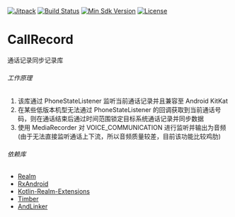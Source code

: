 
[![Jitpack](https://jitpack.io/v/CListery/CallRecord.svg)](https://jitpack.io/#CListery/CallRecord)
[![Build Status](https://travis-ci.org/CListery/CallRecord.svg?branch=master)](https://travis-ci.org/CListery/CallRecord)
[![Min Sdk Version](https://img.shields.io/badge/API-19%2B-blue.svg?style=flat-square)](https://developer.android.com/about/versions/android-4.4.html)
[![License](https://img.shields.io/badge/License-Apache%20License%202.0-blue.svg)](http://www.apache.org/licenses/LICENSE-2.0)

# CallRecord
通话记录同步记录库

###### 工作原理
1. 该库通过 PhoneStateListener 监听当前通话记录并且兼容至 Android KitKat
2. 在某些低版本机型无法通过 PhoneStateListener 的回调获取到当前通话号码，则在通话结束后通过时间范围锁定目标系统通话记录并同步数据
3. 使用 MediaRecorder 对 VOICE_COMMUNICATION 进行监听并输出为音频 (由于无法直接监听通话上下流，所以音频质量较差，目前该功能比较鸡肋)

###### 依赖库
- [Realm](httpshttps://github.com/realm)
- [RxAndroid](https://github.com/ReactiveX/RxAndroid)
- [Kotlin-Realm-Extensions](https://github.com/vicpinm/Kotlin-Realm-Extensions)
- [Timber](https://github.com/JakeWharton/timber)
- [AndLinker](https://github.com/codezjx/AndLinker)
